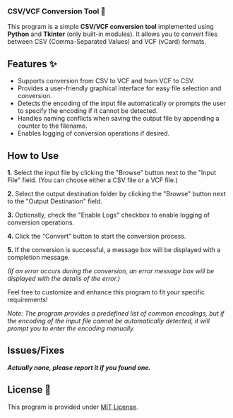### CSV/VCF Conversion Tool 🔧

This program is a simple **CSV/VCF conversion tool** implemented using **Python** and **Tkinter** (only built-in modules). It allows you to convert files between CSV (Comma-Separated Values) and VCF (vCard) formats.

## Features ✨

- Supports conversion from CSV to VCF and from VCF to CSV.
- Provides a user-friendly graphical interface for easy file selection and conversion.
- Detects the encoding of the input file automatically or prompts the user to specify the encoding if it cannot be detected.
- Handles naming conflicts when saving the output file by appending a counter to the filename.
- Enables logging of conversion operations if desired.

## How to Use 

**1.** Select the input file by clicking the "Browse" button next to the "Input File" field. (You can choose either a CSV file or a VCF file.)

**2.** Select the output destination folder by clicking the "Browse" button next to the "Output Destination" field.

**3.** Optionally, check the "Enable Logs" checkbox to enable logging of conversion operations.

**4.** Click the "Convert" button to start the conversion process.

**5.** If the conversion is successful, a message box will be displayed with a completion message.

*(If an error occurs during the conversion, an error message box will be displayed with the details of the error.)*

Feel free to customize and enhance this program to fit your specific requirements!

*Note: The program provides a predefined list of common encodings, but if the encoding of the input file cannot be automatically detected, it will prompt you to enter the encoding manually.*

## Issues/Fixes 

***Actually none, please report it if you found one.***

## License 📜

This program is provided under <a href="https://opensource.org/licenses/MIT" style="text-decoration: underline;">MIT License</a>.

